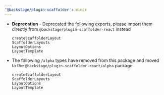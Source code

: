 ```yaml
---
'@backstage/plugin-scaffolder': minor
---
```


- **Deprecation** - Deprecated the following exports, please import them directly from `@backstage/plugin-scaffolder-react` instead

  ```
  createScaffolderLayout
  ScaffolderLayouts
  LayoutOptions
  LayoutTemplate
  ```

- The following `/alpha` types have removed from this package and moved to the `@backstage/plugin-scaffolder-react/alpha` package

  ```
  createScaffolderLayout
  ScaffolderLayouts
  LayoutOptions
  LayoutTemplate
  ```
